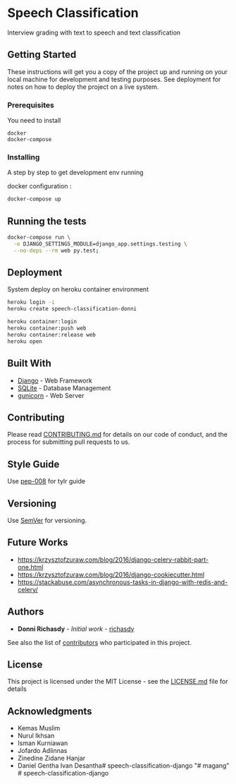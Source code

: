 # Speech Classification
Interview grading with text to speech and text classification

## Getting Started

These instructions will get you a copy of the project up and running on your local machine for development and testing purposes. See deployment for notes on how to deploy the project on a live system.

### Prerequisites

You need to install

```
docker
docker-compose
```

### Installing

A step by step to get development env running

docker configuration :

```sh
docker-compose up
```

## Running the tests

```sh
docker-compose run \
  -e DJANGO_SETTINGS_MODULE=django_app.settings.testing \
  --no-deps --rm web py.test;
```

## Deployment

System deploy on heroku container environment

```sh
heroku login -i
heroku create speech-classification-donni

heroku container:login
heroku container:push web
heroku container:release web
heroku open

```

## Built With

* [Django](https://www.djangoproject.com/) - Web Framework
* [SQLite](https://www.sqlite.org) - Database Management
* [gunicorn](http://gunicorn.org) - Web Server

## Contributing

Please read [CONTRIBUTING.md](CONTRIBUTING.md) for details on our code of conduct, and the process for submitting pull requests to us.

## Style Guide

Use [pep-008](https://www.python.org/dev/peps/pep-0008) for tylr guide

## Versioning

Use [SemVer](http://semver.org/) for versioning. 

## Future Works
* https://krzysztofzuraw.com/blog/2016/django-celery-rabbit-part-one.html
* https://krzysztofzuraw.com/blog/2016/django-cookiecutter.html
* https://stackabuse.com/asynchronous-tasks-in-django-with-redis-and-celery/ 

## Authors

* **Donni Richasdy** - *Initial work* - [richasdy](https://github.com/richasdy)

See also the list of [contributors](https://github.com/richasdy/speech-classification-dri/contributors) who participated in this project.

## License

This project is licensed under the MIT License - see the [LICENSE.md](LICENSE.md) file for details

## Acknowledgments

* Kemas Muslim
* Nurul Ikhsan
* Isman Kurniawan
* Jofardo Adlinnas
* Zinedine Zidane Hanjar
* Daniel Gentha Ivan Desantha#   s p e e c h - c l a s s i f i c a t i o n - d j a n g o  
 "# magang" 
#   s p e e c h - c l a s s i f i c a t i o n - d j a n g o  
 